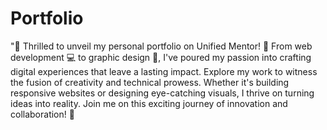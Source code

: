 # Portfolio


"🚀 Thrilled to unveil my personal portfolio on Unified Mentor! 🎨 From web development 💻 to graphic design 🎨, I've poured my passion into crafting digital experiences that leave a lasting impact. Explore my work to witness the fusion of creativity and technical prowess. Whether it's building responsive websites or designing eye-catching visuals, I thrive on turning ideas into reality. Join me on this exciting journey of innovation and collaboration! 🌟
